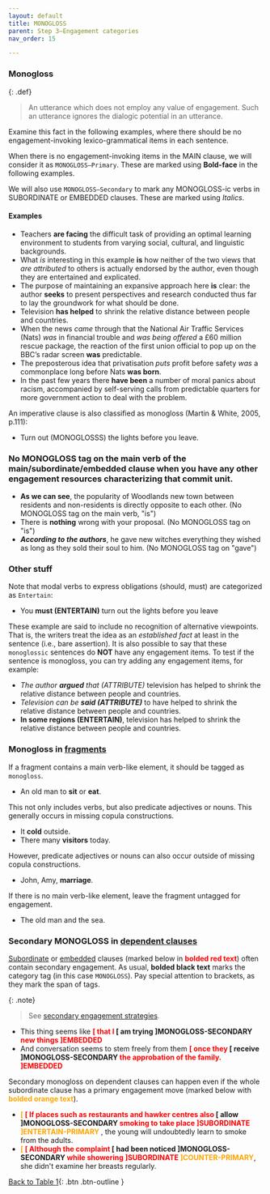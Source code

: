 ```yaml
---
layout: default
title: MONOGLOSS
parent: Step 3–Engagement categories
nav_order: 15

---
```


### Monogloss

{: .def}
>An utterance which does not employ any value of engagement. Such an utterance ignores the dialogic potential in an utterance.

Examine this fact in the following examples, where there should be no engagement-invoking lexico-grammatical items in each sentence.

When there is no engagement-invoking items in the MAIN clause, we will consider it as `MONOGLOSS—Primary`. These are marked using **Bold-face** in the following examples.

We will also use `MONOGLOSS—Secondary` to mark any MONOGLOSS-ic verbs in SUBORDINATE or EMBEDDED clauses. These are marked using *Italics*.


#### Examples
- Teachers **are facing** the difficult task of providing an optimal learning environment to students from varying social, cultural, and linguistic backgrounds.
- What *is* interesting in this example **is** how neither of the two views that *are attributed* to others is actually endorsed by the author, even though they are entertained and explicated.
- The purpose of maintaining an expansive approach here **is** clear: the author **seeks** to present perspectives and research conducted thus far to lay the groundwork for what should be done.
- Television **has helped** to shrink the relative distance between people and countries.
- When the news *came* through that the National Air Traffic Services (Nats) *was* in financial trouble and *was being offered* a £60 million rescue package, the reaction of the first union official to pop up on the BBC’s radar screen **was** predictable.
- The preposterous idea that privatisation *puts* profit before safety *was* a commonplace long before Nats **was born**.
- In the past few years there **have been** a number of moral panics about racism, accompanied by self-serving calls from predictable quarters for more government action to deal with the problem.

An imperative clause is also classified as monogloss (Martin & White, 2005, p.111):
- Turn out (MONOGLOSSS) the lights before you leave.

### No MONOGLOSS tag on the main verb of the main/subordinate/embedded clause when you have any other engagement resources characterizing that commit unit.

- **As we can see**, the popularity of Woodlands new town between residents and non-residents is directly opposite to each other. (No MONOGLOSS tag on the main verb, "is")
- There is **nothing** wrong with your proposal. (No MONOGLOSS tag on "is")
- _**According to the authors**_, he gave new witches everything they wished as long as they sold their soul to him. (No MONOGLOSS tag on "gave")

### Other stuff

Note that modal verbs to express obligations (should, must) are categorized as `Entertain`:
- You **must (ENTERTAIN)** turn out the lights before you leave

These example are said to include no recognition of alternative viewpoints. That is, the writers treat the idea as an *established fact* at least in the sentence (i.e., bare assertion). It is also possible to say that these `monoglossic` sentences do **NOT** have any engagement items. 
To test if the sentence is monogloss, you can try adding any engagement items, for example:
- _The author **argued** that (ATTRIBUTE)_ television has helped to shrink the relative distance between people and countries.
- _Television can be **said (ATTRIBUTE)**_ to have helped to shrink the relative distance between people and countries.
- **In some regions (ENTERTAIN)**, television has helped to shrink the relative distance between people and countries.

### Monogloss in [fragments](../1_Clause/FRAGMENT.md)
If a fragment contains a main verb-like element, it should be tagged as `monogloss`.
- An old man to **sit** or **eat**.

This not only includes verbs, but also predicate adjectives or nouns. This generally occurs in missing copula constructions.
- It **cold** outside.
- There many **visitors** today.

However, predicate adjectives or nouns can also occur outside of missing copula constructions.
- John, Amy, **marriage**.

If there is no main verb-like element, leave the fragment untagged for engagement.
- The old man and the sea.

### Secondary MONOGLOSS in [dependent clauses](../1_Basic_grammar.md#grammatical-terminology)

[Subordinate](../1_Clause/SUBORDINATE.md) or [embedded](../1_Clause/EMBEDDED.md) clauses (marked below in **<span style="color:red">bolded red text</span>**) often contain secondary engagement. As usual, **bolded black text** marks the category tag (in this case `MONOGLOSS`). Pay special attention to brackets, as they mark the span of tags.

{: .note}
> See [secondary engagement strategies](../Step4_primary_secondary.md#secondary-engagement-strategies).

- This thing seems like **<span style="color:red">[ that I </span>[ am trying ]MONOGLOSS-SECONDARY <span style="color:red">new things ]EMBEDDED</span>**
- And conversation seems to stem freely from them **<span style="color:red">[ once they </span>[ receive ]MONOGLOSS-SECONDARY <span style="color:red">the approbation of the family. ]EMBEDDED</span>**

Secondary monogloss on dependent clauses can happen even if the whole subordinate clause has a primary engagement move (marked below with **<span style="color:orange"> bolded orange text</span>**).

- <b><span style="color:orange"> [</span> <span style="color:red">[ If places such as restaurants and hawker centres also </span>[ allow ]MONOGLOSS-SECONDARY <span style="color:red"> smoking to take place ]SUBORDINATE </span> <span style="color:orange"> ]ENTERTAIN-PRIMARY</span> </b>, the young will undoubtedly learn to smoke from the adults.
- <b><span style="color:orange"> [</span> <span style="color:red">[ Although the complaint </span>[ had been noticed ]MONOGLOSS-SECONDARY <span style="color:red"> while showering ]SUBORDINATE </span> <span style="color:orange"> ]COUNTER-PRIMARY</span></b>, she didn't examine her breasts regularly.

[Back to Table 1](index.md#table-1-categories-of-engagement-moves){: .btn .btn-outline }
